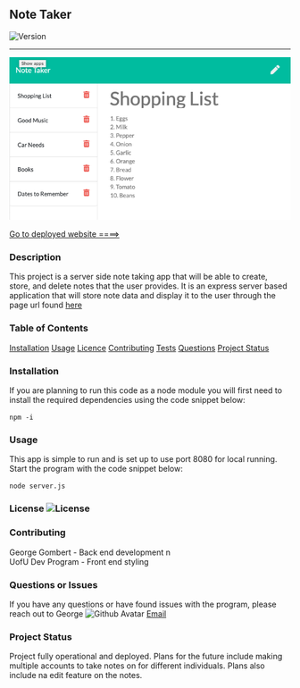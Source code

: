## Note Taker 
  ![Version](https://img.shields.io/badge/Version-1.0-green)
  ****
  ![Note app](./Develop/screen_shot.png)

  [Go to deployed website ====>](https://dry-harbor-34594.herokuapp.com/notes "Note Taker App")

  ### Description
  This project is a server side note taking app that will be able to create, store, and delete notes that the user provides. It is an express server based application that will store note data and display it to the user through the page url found [here](https://dry-harbor-34594.herokuapp.com/notes "Note Taker App") 
  ### Table of Contents
  [Installation](#Installation)
  [Usage](#Usage)
  [Licence](#Licence)
  [Contributing](#Contributing)
  [Tests](#Tests)
  [Questions](#Questions)
  [Project Status](#Project-status)
  
  ### Installation
  If you are planning to run this code as a node module you will first need to install the required dependencies using the code snippet below:
  ```
 npm -i 
```
  ### Usage
  This app is simple to run and is set up to use port 8080 for local running. Start the program with the code snippet below:
  ```
node server.js 
```

  ### License ![License](https://img.shields.io/badge/License-MIT-blue)
  
  ### Contributing
  George Gombert - Back end development n\
  UofU Dev Program - Front end styling
  
  ### Questions or Issues
  If you have any questions or have found issues with the program, please reach out to George
  <img src="https://avatars3.githubusercontent.com/u/59551782?v=4" alt="Github Avatar" width="200"/> [Email](georgegombert@gmail.com)
  ### Project Status
  Project fully operational and deployed. Plans for the future include making multiple accounts to take notes on for different individuals. Plans also include na edit feature on the notes.